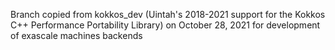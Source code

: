 Branch copied from kokkos_dev (Uintah's 2018-2021 support for the Kokkos C++ Performance Portability Library) on October 28, 2021 for development of exascale machines backends
